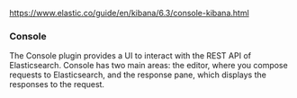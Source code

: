 https://www.elastic.co/guide/en/kibana/6.3/console-kibana.html

### Console

The Console plugin provides a UI to interact with the REST API of Elasticsearch.
Console has two main areas: the editor, where you compose requests to Elasticsearch,
and the response pane, which displays the responses to the request.
